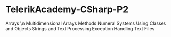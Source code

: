 # TelerikAcademy-CSharp-P2
Arrays \n
Multidimensional Arrays
Methods
Numeral Systems
Using Classes and Objects
Strings and Text Processing
Exception Handling
Text Files
